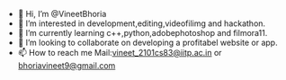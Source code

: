 - 👋 Hi, I’m @VineetBhoria
- 👀 I’m interested in development,editing,videofilimg and hackathon.
- 🌱 I’m currently learning c++,python,adobephotoshop and filmora11.
- 💞️ I’m looking to collaborate on developing a profitabel website or app.
- 📫 How to reach me Mail:vineet_2101cs83@iitp.ac.in or bhoriavineet9@gmail.com

<!---
VineetBhoria/VineetBhoria is a ✨ special ✨ repository because its `README.md` (this file) appears on your GitHub profile.
You can click the Preview link to take a look at your changes.
--->
